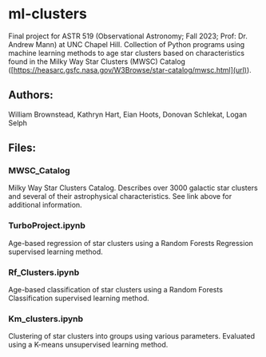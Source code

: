 # ml-clusters
Final project for ASTR 519 (Observational Astronomy; Fall 2023; Prof: Dr. Andrew Mann) at UNC Chapel Hill. Collection of Python programs using machine learning methods to age star clusters based on characteristics found in the Milky Way Star Clusters (MWSC) Catalog ([https://heasarc.gsfc.nasa.gov/W3Browse/star-catalog/mwsc.html](url)). 

## Authors:
William Brownstead, Kathryn Hart, Eian Hoots, Donovan Schlekat, Logan Selph

## Files:

### MWSC_Catalog
Milky Way Star Clusters Catalog. Describes over 3000 galactic star clusters and several of their astrophysical characteristics. See link above for additional information.

### TurboProject.ipynb
Age-based regression of star clusters using a Random Forests Regression supervised learning method.

### Rf_Clusters.ipynb
Age-based classification of star clusters using a Random Forests Classification supervised learning method.

### Km_clusters.ipynb
Clustering of star clusters into groups using various parameters. Evaluated using a K-means unsupervised learning method.
